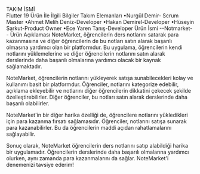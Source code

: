 TAKIM İSMİ                                   
Flutter 19
Ürün İle İlgili Bilgiler
Takım Elemanları
•Nurgül Demir- Scrum Master
•Ahmet Melih Deniz-Developer
•Hakan Demirel-Developer
•Hüseyin Sarkut-Product Owner
•Ece Yaren Tanış-Developer
Ürün İsmi
--Notmarket--
Ürün Açıklaması
NoteMarket, öğrencilerin ders notlarını satarak para kazanmasına ve diğer öğrencilerin de bu notları satın alarak başarılı olmasına yardımcı olan bir platformdur. Bu uygulama, öğrencilerin kendi notlarını yüklemelerine ve diğer öğrencilerin notlarını satın alarak derslerinde daha başarılı olmalarına yardımcı olacak bir kaynak sağlamaktadır.

NoteMarket, öğrencilerin notlarını yükleyerek satışa sunabilecekleri kolay ve kullanımı basit bir platformdur. Öğrenciler, notlarını kategorize edebilir, açıklama ekleyebilir ve notlarını diğer öğrencilerin dikkatini çekecek şekilde özelleştirebilirler. Diğer öğrenciler, bu notları satın alarak derslerinde daha başarılı olabilirler.

NoteMarket'in bir diğer harika özelliği de, öğrencilere notlarını yükledikleri için para kazanma fırsatı sağlamasıdır. Öğrenciler, notlarını satışa sunarak para kazanabilirler. Bu da öğrencilerin maddi açıdan rahatlamalarını sağlayabilir.

Sonuç olarak, NoteMarket öğrencilerin ders notlarını satıp alabildiği harika bir uygulamadır. Öğrencilerin derslerinde daha başarılı olmalarına yardımcı olurken, aynı zamanda para kazanmalarını da sağlar. NoteMarket'i denemenizi tavsiye ederim!
 
